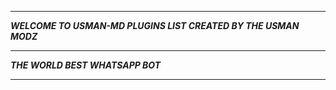 -----------

***WELCOME TO USMAN-MD PLUGINS LIST CREATED BY THE USMAN MODZ***

-----------

***THE WORLD BEST WHATSAPP BOT***

----------
